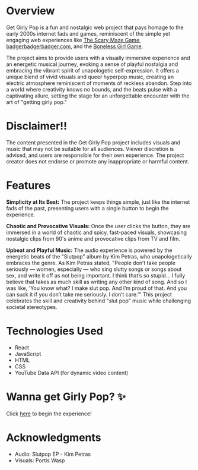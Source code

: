 # Overview
Get Girly Pop is a fun and nostalgic web project that pays homage to the early 2000s internet fads and games, reminiscent of the simple yet engaging web experiences like [The Scary Maze Game](https://scary-maze.com/), [badgerbadgerbadger.com](badgerbadgerbadger.com), and the [Boneless Girl Game](https://www.miniplay.com/game/boneless-girl).

The project aims to provide users with a visually immersive experience and an energetic musical journey, evoking a sense of playful nostalgia and embracing the vibrant spirit of unapologetic self-expression. It offers a unique blend of vivid visuals and queer hyperpop music, creating an electric atmosphere reminiscent of moments of reckless abandon. Step into a world where creativity knows no bounds, and the beats pulse with a captivating allure, setting the stage for an unforgettable encounter with the art of "getting girly pop."

# Disclaimer!!
The content presented in the Get Girly Pop project includes visuals and music that may not be suitable for all audiences. Viewer discretion is advised, and users are responsible for their own experience. The project creator does not endorse or promote any inappropriate or harmful content.

# Features
**Simplicity at Its Best:** The project keeps things simple, just like the internet fads of the past, presenting users with a single button to begin the experience.

**Chaotic and Provocative Visuals:** Once the user clicks the button, they are immersed in a world of chaotic and spicy, fast-paced visuals, showcasing nostalgic clips from 90's anime and provocative clips from TV and film.

**Upbeat and Playful Music:** The audio experience is powered by the energetic beats of the "Slutpop" album by Kim Petras, who unapologetically embraces the genre. As Kim Petras stated, "People don’t take people seriously — women, especially — who sing slutty songs or songs about sex, and write it off as not being important. I think that’s so stupid… I fully believe that takes as much skill as writing any other kind of song. And so I was like, 'You know what? I make slut pop. And I’m proud of that. And you can suck it if you don’t take me seriously. I don’t care.'" This project celebrates the skill and creativity behind "slut pop" music while challenging societal stereotypes.


# Technologies Used
- React
- JavaScript
- HTML
- CSS
- YouTube Data API (for dynamic video content)

# Wanna get Girly Pop? ✨
Click [here](letsgetgirlypop.netlify.app) to begin the experience!

# Acknowledgments
- Audio: Slutpop EP - Kim Petras
- Visuals: Portis Wasp

